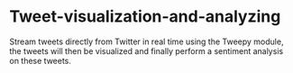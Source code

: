 # Tweet-visualization-and-analyzing
Stream tweets directly from Twitter in real time using the Tweepy module, the tweets will then be visualized and finally perform a sentiment analysis on these tweets.
